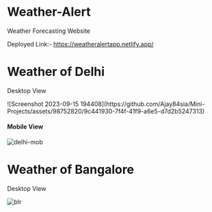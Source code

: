 # Weather-Alert
Weather Forecasting Website

Deployed Link:- https://weatheralertapp.netlify.app/

<h1>Weather of Delhi</h1>
<p>Desktop View</p>
<!-- <img src="https://user-images.githubusercontent.com/98752820/214490721-8d6a80ca-a41e-49cd-9888-a20ff0230a06.png" alt="delhi"> -->
![Screenshot 2023-09-15 194408](https://github.com/Ajay84sia/Mini-Projects/assets/98752820/9c441930-7f4f-41f9-a6e5-d7d2b5247313)

<h4>Mobile View</h4>
<img src="https://user-images.githubusercontent.com/98752820/214491872-2950e63a-bef7-41d1-aaab-941ecedcfccc.png" alt="delhi-mob">



<h1>Weather of Bangalore</h1>
<p>Desktop View</p>
<img src="https://user-images.githubusercontent.com/98752820/214490842-b809e176-5641-40b9-8201-3785327242b1.png" alt="blr">
